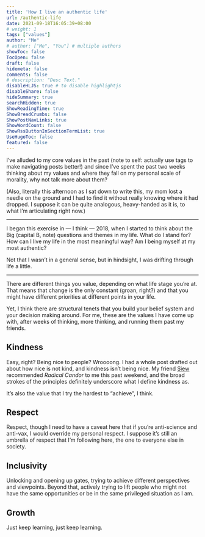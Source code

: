 ```yaml
---
title: 'How I live an authentic life'
url: /authentic-life
date: 2021-09-18T16:05:39+08:00
# weight: 1
tags: ["values"]
author: "Me"
# author: ["Me", "You"] # multiple authors
showToc: false
TocOpen: false
draft: false
hidemeta: false
comments: false
# description: "Desc Text."
disableHLJS: true # to disable highlightjs
disableShare: false
hideSummary: true
searchHidden: true
ShowReadingTime: true
ShowBreadCrumbs: false
ShowPostNavLinks: true
ShowWordCount: false
ShowRssButtonInSectionTermList: true
UseHugoToc: false
featured: false
---
```


I’ve alluded to my core values in the past (note to self: actually use tags to make navigating posts better!) and since I’ve spent the past two weeks thinking about my values and where they fall on my personal scale of morality, why not talk more about them?

(Also, literally this afternoon as I sat down to write this, my mom lost a needle on the ground and I had to find it without really knowing where it had dropped. I suppose it can be quite analogous, heavy-handed as it is, to what I’m articulating right now.)

***

I began this exercise in — I think — 2018, when I started to think about the Big (capital B, note) questions and themes in my life. What do I stand for? How can I live my life in the most meaningful way? Am I being myself at my most authentic?

Not that I wasn’t in a general sense, but in hindsight, I was drifting through life a little.

***

There are different things you value, depending on what life stage you’re at. That means that change is the only constant (groan, right?) and that you might have different priorities at different points in your life.

Yet, I think there are structural tenets that you build your belief system and your decision making around. For me, these are the values I have come up with, after weeks of thinking, more thinking, and running them past my friends.

## Kindness

Easy, right? Being nice to people? Wroooong. I had a whole post drafted out about how nice is not kind, and kindness isn’t being nice. My friend [Siew](https://siew.online/) recommended *Radical Candor* to me this past weekend, and the broad strokes of the principles definitely underscore what I define kindness as.

It’s also the value that I try the hardest to “achieve”, I think.

## Respect

Respect, though I need to have a caveat here that if you’re anti-science and anti-vax, I would override my personal respect. I suppose it’s still an umbrella of respect that I’m following here, the one to everyone else in society.

## Inclusivity

Unlocking and opening up gates, trying to achieve different perspectives and viewpoints. Beyond that, actively trying to lift people who might not have the same opportunities or be in the same privileged situation as I am.

## Growth

Just keep learning, just keep learning.